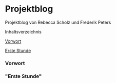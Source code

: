 # Projektblog

Projektblog von Rebecca Scholz und Frederik Peters

 Inhaltsverzeichnis
 
[Vorwort](#einf)

[Erste Stunde](#einf)



### Vorwort<a name="einf"></a> 



### <a name="einf"></a> "Erste Stunde"
